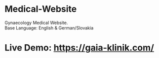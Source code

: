 # Medical-Website
Gynaecology Medical Website. <br>
Base Language: English &amp; German/Slovakia <br>
# Live Demo: https://gaia-klinik.com/
